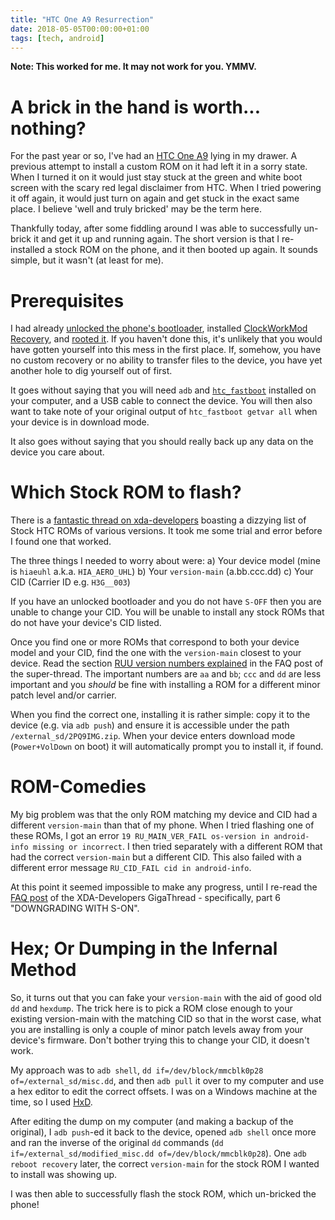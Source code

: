 ```yaml
---
title: "HTC One A9 Resurrection"
date: 2018-05-05T00:00:00+01:00
tags: [tech, android]
---
```


**Note: This worked for me.  It may not work for you.  YMMV.**

# A brick in the hand is worth... nothing?
For the past year or so, I've had an [HTC One A9](https://www.gsmarena.com/htc_one_a9-7576.php) lying in my drawer.  A previous attempt to install a custom ROM on it had left it in a sorry state. When I turned it on it would just stay stuck at the green and white boot screen with the scary red legal disclaimer from HTC.  When I tried powering it off again, it would just turn on again and get stuck in the exact same place. I believe 'well and truly bricked' may be the term here.

Thankfully today, after some fiddling around I was able to successfully un-brick it and get it up and running again.  The short version is that I re-installed a stock ROM on the phone, and it then booted up again.  It sounds simple, but it wasn't (at least for me).

# Prerequisites
I had already [unlocked the phone's bootloader](https://www.htcdev.com/bootloader/), installed [ClockWorkMod Recovery](https://forum.xda-developers.com/wiki/ClockworkMod_Recovery), and [rooted it](https://theunlockr.com/2016/03/22/root-htc-one-a9/).  If you haven't done this, it's unlikely that you would have gotten yourself into this mess in the first place.  If, somehow, you have no custom recovery or no ability to transfer files to the device, you have yet another hole to dig yourself out of first.

It goes without saying that you will need `adb` and [`htc_fastboot`](https://www.htcdev.com/process/legal_fastboot_linux) installed on your computer, and a USB cable to connect the device.  You will then also want to take note of your original output of `htc_fastboot getvar all` when your device is in download mode.

It also goes without saying that you should really back up any data on the device you care about.

# Which Stock ROM to flash?
There is a [fantastic thread on xda-developers](https://forum.xda-developers.com/one-a9/general/wip-ruu-htc-one-a9-t3240344) boasting a dizzying list of Stock HTC ROMs of various versions.  It took me some trial and error before I found one that worked.

The three things I needed to worry about were:
a) Your device model (mine is `hiaeuhl` a.k.a. `HIA_AERO_UHL`)
b) Your `version-main` (a.bb.ccc.dd)
c) Your CID (Carrier ID e.g. `H3G__003`)

If you have an unlocked bootloader and you do not have `S-OFF` then you are unable to change your CID.  You will be unable to install any stock ROMs that do not have your device's CID listed.

Once you find one or more ROMs that correspond to both your device model and your CID, find the one with the `version-main` closest to your device.  Read the section [RUU version numbers explained](https://forum.xda-developers.com/showpost.php?p=63640734&postcount=2) in the FAQ post of the super-thread. The important numbers are `aa` and `bb`; `ccc` and `dd` are less important and you _should_ be fine with installing a ROM for a different minor patch level and/or carrier.

When you find the correct one, installing it is rather simple: copy it to the device (e.g. via `adb push`) and ensure it is accessible under the path  `/external_sd/2PQ9IMG.zip`.  When your device enters download mode (`Power+VolDown` on boot) it will automatically prompt you to install it, if found.

# ROM-Comedies
My big problem was that the only ROM matching my device and CID had a different `version-main` than that of my phone.  When I tried flashing one of these ROMs, I got an error `19 RU_MAIN_VER_FAIL os-version in android-info missing or incorrect`.  I then tried separately with a different ROM that had the correct `version-main` but a different CID.  This also failed with a different error message `RU_CID_FAIL cid in android-info`. 

At this point it seemed impossible to make any progress, until I re-read the [FAQ post](https://forum.xda-developers.com/showpost.php?p=63640734&postcount=2) of the XDA-Developers GigaThread - specifically, part 6 "DOWNGRADING WITH S-ON". 

# Hex; Or Dumping in the Infernal Method
So, it turns out that you can fake your `version-main` with the aid of good old `dd` and `hexdump`.  The trick here is to pick a ROM close enough to your existing version-main with the matching CID so that in the worst case, what you are installing is only a couple of minor patch levels away from your device's firmware.  Don't bother trying this to change your CID, it doesn't work.

My approach was to `adb shell`, `dd if=/dev/block/mmcblk0p28 of=/external_sd/misc.dd`, and then `adb pull` it over to my computer and use a hex editor to edit the correct offsets.  I was on a Windows machine at the time, so I used [HxD](https://mh-nexus.de/en/hxd/).  

After editing the dump on my computer (and making a backup of the original), I `adb push`-ed it back to the device, opened `adb shell` once more and ran the inverse of the original `dd` commands (`dd if=/external_sd/modified_misc.dd of=/dev/block/mmcblk0p28`).  One `adb reboot recovery` later, the correct `version-main` for the stock ROM I wanted to install was showing up.

I was then able to successfully flash the stock ROM, which un-bricked the phone! 